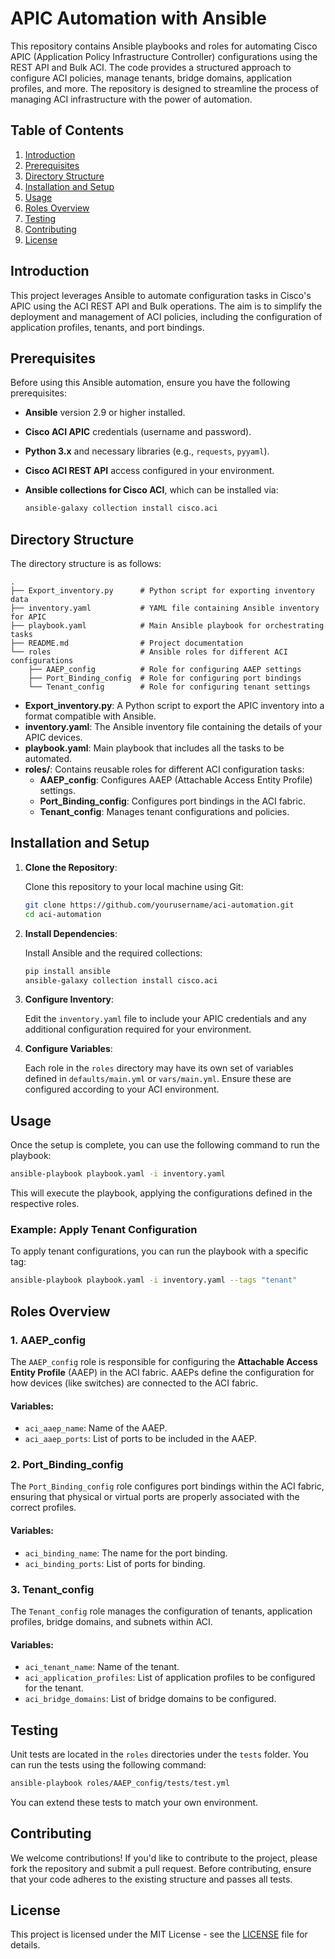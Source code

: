 
# APIC Automation with Ansible

This repository contains Ansible playbooks and roles for automating Cisco APIC (Application Policy Infrastructure Controller) configurations using the REST API and Bulk ACI. The code provides a structured approach to configure ACI policies, manage tenants, bridge domains, application profiles, and more. The repository is designed to streamline the process of managing ACI infrastructure with the power of automation.

## Table of Contents
1. [Introduction](#introduction)
2. [Prerequisites](#prerequisites)
3. [Directory Structure](#directory-structure)
4. [Installation and Setup](#installation-and-setup)
5. [Usage](#usage)
6. [Roles Overview](#roles-overview)
7. [Testing](#testing)
8. [Contributing](#contributing)
9. [License](#license)

## Introduction

This project leverages Ansible to automate configuration tasks in Cisco's APIC using the ACI REST API and Bulk operations. The aim is to simplify the deployment and management of ACI policies, including the configuration of application profiles, tenants, and port bindings.

## Prerequisites

Before using this Ansible automation, ensure you have the following prerequisites:
- **Ansible** version 2.9 or higher installed.
- **Cisco ACI APIC** credentials (username and password).
- **Python 3.x** and necessary libraries (e.g., `requests`, `pyyaml`).
- **Cisco ACI REST API** access configured in your environment.
- **Ansible collections for Cisco ACI**, which can be installed via:

  ```bash
  ansible-galaxy collection install cisco.aci
  ```

## Directory Structure

The directory structure is as follows:

```
.
├── Export_inventory.py      # Python script for exporting inventory data
├── inventory.yaml           # YAML file containing Ansible inventory for APIC
├── playbook.yaml            # Main Ansible playbook for orchestrating tasks
├── README.md                # Project documentation
└── roles                    # Ansible roles for different ACI configurations
    ├── AAEP_config          # Role for configuring AAEP settings
    ├── Port_Binding_config  # Role for configuring port bindings
    └── Tenant_config        # Role for configuring tenant settings
```

- **Export_inventory.py**: A Python script to export the APIC inventory into a format compatible with Ansible.
- **inventory.yaml**: The Ansible inventory file containing the details of your APIC devices.
- **playbook.yaml**: Main playbook that includes all the tasks to be automated.
- **roles/**: Contains reusable roles for different ACI configuration tasks:
    - **AAEP_config**: Configures AAEP (Attachable Access Entity Profile) settings.
    - **Port_Binding_config**: Configures port bindings in the ACI fabric.
    - **Tenant_config**: Manages tenant configurations and policies.

## Installation and Setup

1. **Clone the Repository**:

   Clone this repository to your local machine using Git:

   ```bash
   git clone https://github.com/yourusername/aci-automation.git
   cd aci-automation
   ```

2. **Install Dependencies**:

   Install Ansible and the required collections:

   ```bash
   pip install ansible
   ansible-galaxy collection install cisco.aci
   ```

3. **Configure Inventory**:

   Edit the `inventory.yaml` file to include your APIC credentials and any additional configuration required for your environment.

4. **Configure Variables**:

   Each role in the `roles` directory may have its own set of variables defined in `defaults/main.yml` or `vars/main.yml`. Ensure these are configured according to your ACI environment.

## Usage

Once the setup is complete, you can use the following command to run the playbook:

```bash
ansible-playbook playbook.yaml -i inventory.yaml
```

This will execute the playbook, applying the configurations defined in the respective roles.

### Example: Apply Tenant Configuration

To apply tenant configurations, you can run the playbook with a specific tag:

```bash
ansible-playbook playbook.yaml -i inventory.yaml --tags "tenant"
```

## Roles Overview

### 1. AAEP_config
The `AAEP_config` role is responsible for configuring the **Attachable Access Entity Profile** (AAEP) in the ACI fabric. AAEPs define the configuration for how devices (like switches) are connected to the ACI fabric.

#### Variables:
- `aci_aaep_name`: Name of the AAEP.
- `aci_aaep_ports`: List of ports to be included in the AAEP.

### 2. Port_Binding_config
The `Port_Binding_config` role configures port bindings within the ACI fabric, ensuring that physical or virtual ports are properly associated with the correct profiles.

#### Variables:
- `aci_binding_name`: The name for the port binding.
- `aci_binding_ports`: List of ports for binding.

### 3. Tenant_config
The `Tenant_config` role manages the configuration of tenants, application profiles, bridge domains, and subnets within ACI.

#### Variables:
- `aci_tenant_name`: Name of the tenant.
- `aci_application_profiles`: List of application profiles to be configured for the tenant.
- `aci_bridge_domains`: List of bridge domains to be configured.

## Testing

Unit tests are located in the `roles` directories under the `tests` folder. You can run the tests using the following command:

```bash
ansible-playbook roles/AAEP_config/tests/test.yml
```

You can extend these tests to match your own environment.

## Contributing

We welcome contributions! If you'd like to contribute to the project, please fork the repository and submit a pull request. Before contributing, ensure that your code adheres to the existing structure and passes all tests.

## License

This project is licensed under the MIT License - see the [LICENSE](LICENSE) file for details.

